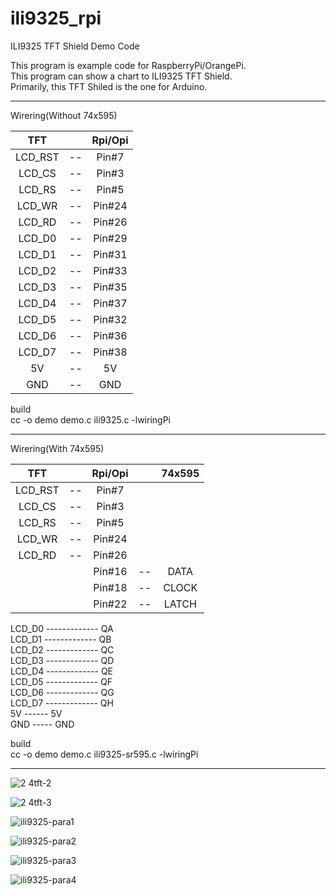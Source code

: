 # ili9325_rpi
ILI9325 TFT Shield Demo Code


This program is example code for RaspberryPi/OrangePi.   
This program can show a chart to ILI9325 TFT Shield.   
Primarily, this TFT Shiled is the one for Arduino.   

----

Wirering(Without 74x595)   

|TFT||Rpi/Opi|
|:-:|:-:|:-:|
|LCD_RST|--|Pin#7|
|LCD_CS|--|Pin#3|
|LCD_RS|--|Pin#5|
|LCD_WR|--|Pin#24|
|LCD_RD|--|Pin#26|
|LCD_D0|--|Pin#29|
|LCD_D1|--|Pin#31|
|LCD_D2|--|Pin#33|
|LCD_D3|--|Pin#35|
|LCD_D4|--|Pin#37|
|LCD_D5|--|Pin#32|
|LCD_D6|--|Pin#36|
|LCD_D7|--|Pin#38|
|5V|--|5V|
|GND|--|GND|

build   
cc -o demo demo.c ili9325.c -lwiringPi   

----

Wirering(With 74x595)   

|TFT||Rpi/Opi||74x595|
|:-:|:-:|:-:|:-:|:-:|
|LCD_RST|--|Pin#7|||
|LCD_CS|--|Pin#3|||
|LCD_RS|--|Pin#5|||
|LCD_WR|--|Pin#24|||
|LCD_RD|--|Pin#26|||
|||Pin#16|--|DATA|
|||Pin#18|--|CLOCK|
|||Pin#22|--|LATCH|
LCD_D0 ------------- QA   
LCD_D1 ------------- QB   
LCD_D2 ------------- QC   
LCD_D3 ------------- QD   
LCD_D4 ------------- QE   
LCD_D5 ------------- QF   
LCD_D6 ------------- QG   
LCD_D7 ------------- QH   
5V ------ 5V   
GND ----- GND   

build   
cc -o demo demo.c ili9325-sr595.c -lwiringPi   

---


![2 4tft-2](https://cloud.githubusercontent.com/assets/6020549/24829861/13e50e52-1cb5-11e7-9e5e-cfd573922199.JPG)

![2 4tft-3](https://cloud.githubusercontent.com/assets/6020549/24829868/4290e0a0-1cb5-11e7-9b52-c97fc201dabb.JPG)

![ili9325-para1](https://cloud.githubusercontent.com/assets/6020549/24833926/38353b08-1d12-11e7-8d0d-5dae59c3499b.JPG)

![ili9325-para2](https://cloud.githubusercontent.com/assets/6020549/24833930/4cee55a2-1d12-11e7-9806-0de6a33d81a4.JPG)

![ili9325-para3](https://cloud.githubusercontent.com/assets/6020549/24833940/c58dc0ec-1d12-11e7-85b6-7f57a80b5e66.JPG)

![ili9325-para4](https://cloud.githubusercontent.com/assets/6020549/24833950/f48f0e6e-1d12-11e7-95a5-28ef894ea311.JPG)

